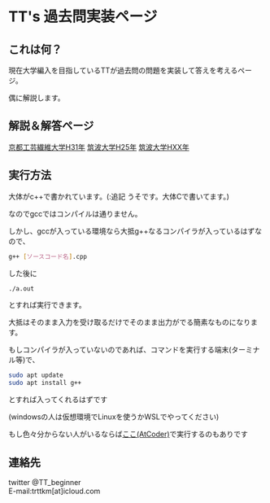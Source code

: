 ﻿# TT's 過去問実装ページ

## これは何？

現在大学編入を目指しているTTが過去問の問題を実装して答えを考えるページ。

偶に解説します。

## 解説＆解答ページ
[京都工芸繊維大学H31年](https://honehaniwa.github.io/kakomon_test/kyoto_kogeiH31/explanation)
[筑波大学H25年](https://honehaniwa.github.io/kakomon_test/tsukubaH25/explanation)
[筑波大学HXX年](https://honehaniwa.github.io/kakomon_test/tsukubaHxx/explanation)

## 実行方法

大体がc++で書かれています。(:追記 うそです。大体Cで書いてます。)<br>

なのでgccではコンパイルは通りません。<br>

しかし、gccが入っている環境なら大抵g++なるコンパイラが入っているはずなので、

```sh
g++ [ソースコード名].cpp
```
した後に
```sh
./a.out
```
とすれば実行できます。<br>

大抵はそのまま入力を受け取るだけでそのまま出力がでる簡素なものになります。<br>

もしコンパイラが入っていないのであれば、コマンドを実行する端末(ターミナル等)で、<br>

```sh
sudo apt update
sudo apt install g++
```
とすれば入ってくれるはずです<br>

(windowsの人は仮想環境でLinuxを使うかWSLでやってください)<br>

もし色々分からない人がいるならば[ここ(AtCoder)](https://atcoder.jp/contests/abc131/custom_test)で実行するのもありです<br>

## 連絡先
twitter @TT_beginner <br>
E-mail:trttkm[at]icloud.com
